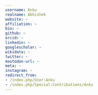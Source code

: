 ```yaml
---
username: Anku
realname: Abhishek
website: ~
affiliation: ~
bio: ~
github: ~
orcid: ~
linkedin: ~
googlescholar: ~
wikidata: ~
twitter: ~
mastodon-url: ~
meta: ~
instagram: ~
redirect_from:
- /index.php/User:Anku
- /index.php/Special:Contributions/Anku
---
```

